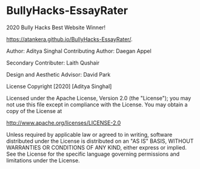 # BullyHacks-EssayRater

2020 Bully Hacks Best Website Winner!

https://atankera.github.io/BullyHacks-EssayRater/.

Author: Aditya Singhal
Contributing Author: Daegan Appel

Secondary Contributer: Laith Qushair

Design and Aesthetic Advisor: David Park

         
License
Copyright [2020] [Aditya Singhal]

Licensed under the Apache License, Version 2.0 (the "License"); you may not use this file except in compliance with the License. You may obtain a copy of the License at

http://www.apache.org/licenses/LICENSE-2.0

Unless required by applicable law or agreed to in writing, software distributed under the License is distributed on an "AS IS" BASIS, WITHOUT WARRANTIES OR CONDITIONS OF ANY KIND, either express or implied. See the License for the specific language governing permissions and limitations under the License.
